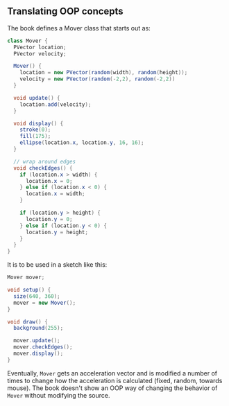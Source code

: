 ## Translating OOP concepts

The book defines a Mover class that starts out as:

```java
class Mover {
  PVector location;
  PVector velocity;

  Mover() {
    location = new PVector(random(width), random(height));
    velocity = new PVector(random(-2,2), random(-2,2))
  }

  void update() {
    location.add(velocity);
  }

  void display() {
    stroke(0);
    fill(175);
    ellipse(location.x, location.y, 16, 16);
  }

  // wrap around edges
  void checkEdges() {
    if (location.x > width) {
      location.x = 0;
    } else if (location.x < 0) {
      location.x = width;
    }

    if (location.y > height) {
      location.y = 0;
    } else if (location.y < 0) {
      location.y = height;
    }
  }
}
```

It is to be used in a sketch like this:

```java
Mover mover;

void setup() {
  size(640, 360);
  mover = new Mover();
}

void draw() {
  background(255);

  mover.update();
  mover.checkEdges();
  mover.display();
}
```

Eventually, `Mover` gets an acceleration vector and is modified a number of times to change how the acceleration is calculated (fixed, random, towards mouse).  The book doesn't show an OOP way of changing the behavior of `Mover` without modifying the source.